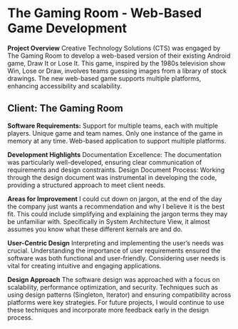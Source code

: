 # The Gaming Room - Web-Based Game Development
**Project Overview**
Creative Technology Solutions (CTS) was engaged by The Gaming Room to develop a web-based version of their existing Android game, Draw It or Lose It. This game, inspired by the 1980s television show Win, Lose or Draw, involves teams guessing images from a library of stock drawings. The new web-based game supports multiple platforms, enhancing accessibility and scalability.

## Client: The Gaming Room
**Software Requirements:**
Support for multiple teams, each with multiple players.
Unique game and team names.
Only one instance of the game in memory at any time.
Web-based application to support multiple platforms.

**Development Highlights**
Documentation Excellence: The documentation was particularly well-developed, ensuring clear communication of requirements and design constraints.
Design Document Process: Working through the design document was instrumental in developing the code, providing a structured approach to meet client needs.

**Areas for Improvement**
I could cut down on jargon, at the end of the day the company just wants a recommendation and why I believe it is the best fit. This could include simplifying and explaining the jargon terms they may be unfamiliar with. Specifically in System Architecture View, it almost assumes you know what these different kernals are and do. 

**User-Centric Design**
Interpreting and implementing the user’s needs was crucial. Understanding the importance of user requirements ensured the software was both functional and user-friendly. Considering user needs is vital for creating intuitive and engaging applications.

**Design Approach**
The software design was approached with a focus on scalability, performance optimization, and security. Techniques such as using design patterns (Singleton, Iterator) and ensuring compatibility across platforms were key strategies. For future projects, I would continue to use these techniques and incorporate more feedback early in the design process.
